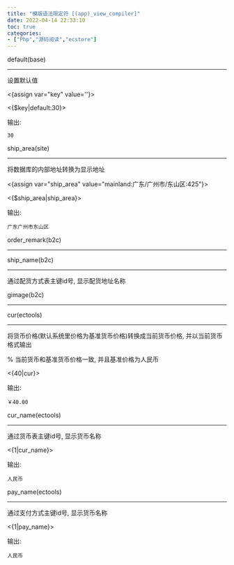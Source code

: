 ```yaml
---
title: "模版语法限定符 [(app)_view_compiler]"
date: 2022-04-14 22:33:10
toc: true
categories:
- ["Php","源码阅读","ecstore"]
---
```


default(base)

---

设置默认值

<{assign var="key" value=''}>

<{$key|default:30}>

输出:

    30


ship_area(site)

---

将数据库的内部地址转换为显示地址

<{assign var="ship_area" value="mainland:广东/广州市/东山区:425"}>

<{$ship_area|ship_area}>

输出:

    广东广州市东山区


order_remark(b2c)

---



ship_name(b2c)

---

通过配货方式表主键id号, 显示配货地址名称


gimage(b2c)

---



cur(ectools)

---

将货币价格(默认系统里价格为基准货币价格)转换成当前货币价格, 并以当前货币格式输出

% 当前货币和基准货币价格一致, 并且基准价格为人民币

<{40|cur}>

输出:

    ￥40.00


cur_name(ectools)

---

通过货币表主键id号, 显示货币名称

<{1|cur_name}>

输出:

    人民币


pay_name(ectools)

---

通过支付方式主键id号, 显示货币名称

<{1|pay_name}>

输出:

    人民币

